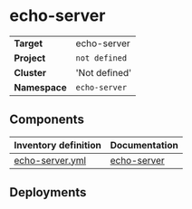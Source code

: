 # echo-server

|||
| --- | --- |
| **Target** | echo-server |
| **Project**     | `not defined`|
| **Cluster**     |  'Not defined'  |
| **Namespace**   | `echo-server` |

## Components
| Inventory definition | Documentation |
| --- | --- |
|[echo-server.yml](../../inventory/classes/components/echo-server.yml)| [echo-server](echo-server-readme.md)|

## Deployments
